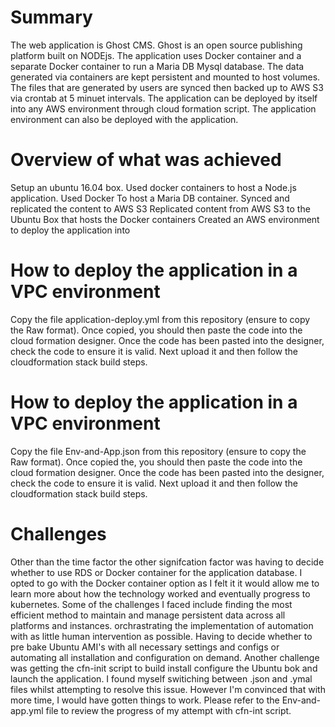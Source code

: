 # Summary

The web application is Ghost CMS. Ghost is an open source publishing platform built on NODEjs. The application uses Docker container and a separate Docker container to run a Maria DB Mysql database. The data generated via  containers are kept persistent and mounted to host volumes. The files that are generated by users are synced then backed up to AWS S3 via crontab at 5 minuet intervals. The application can be deployed by itself into any AWS environment through cloud formation script. The application environment can also be deployed with the application.


# Overview of what was achieved

Setup an ubuntu 16.04 box. Used docker containers to host a Node.js application. Used Docker To host a Maria DB container. Synced and replicated the content to AWS S3 Replicated content from AWS S3 to the Ubuntu Box that hosts the Docker containers Created an AWS environment to deploy the application into

# How to deploy the application in a VPC environment 

Copy the file application-deploy.yml from this repository (ensure to copy the Raw format).  Once copied, you should then paste the code into the cloud formation designer. Once the code has been pasted into the designer, check the code to ensure it is valid. Next  upload it and then follow the cloudformation stack build steps.


# How to deploy the application in a VPC environment 
Copy the file Env-and-App.json from this repository (ensure to copy the Raw format).  Once copied the, you should then paste the code into the cloud formation designer. Once the code has been pasted into the designer, check the code to ensure it is valid. Next  upload it and then follow the cloudformation stack build steps.

# Challenges

Other than the time factor the other signifcation factor was having to decide whether to use RDS or Docker container for the application database. I opted to go with the Docker container option as I felt it it would allow me to learn more about how the technology worked and eventually progress to kubernetes. Some of the challenges I faced include finding the most efficient method to maintain and manage persistent data across all platforms and instances. orchrastrating the implementation of automation with as little human intervention as possible. Having to decide whether to pre bake Ubuntu AMI's with all necessary settings and configs or automating  all installation and configuration on demand. Another challenge was getting the cfn-init script to build install configure the Ubuntu bok and launch the application. I found  myself switiching between .json and .ymal files whilst attempting to resolve this issue. However I'm convinced that with more time, I would have gotten things to work. Please refer to the Env-and-app.yml file to review the progress of my attempt with cfn-int script. 



